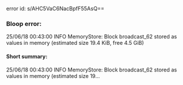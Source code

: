 error id: s/AHC5VaC6NacBpfF55AsQ==
### Bloop error:

25/06/18 00:43:00 INFO MemoryStore: Block broadcast_62 stored as values in memory (estimated size 19.4 KiB, free 4.5 GiB)
#### Short summary: 

25/06/18 00:43:00 INFO MemoryStore: Block broadcast_62 stored as values in memory (estimated size 19...